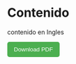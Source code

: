 # Contenido
contenido en Ingles

<p>
  <a href="/pdf/en/contenido/index.pdf" download>
    <button style="padding: 10px 15px; background-color: #4CAF50; color: white; border: none; border-radius: 5px; cursor: pointer;">
      Download PDF
    </button>
  </a>
</p>
